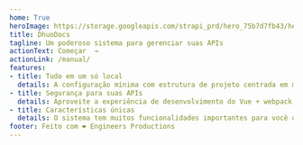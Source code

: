 ```yaml
---
home: True
heroImage: https://storage.googleapis.com/strapi_prd/hero_75b7d7fb43/hero_75b7d7fb43.png
title: DhuoDocs 
tagline: Um poderoso sistema para gerenciar suas APIs
actionText: Começar  →
actionLink: /manual/
features:
- title: Tudo em um só local
  details: A configuração mínima com estrutura de projeto centrada em markdown ajuda você a se concentrar na escrita.
- title: Segurança para suas APIs
  details: Aproveite a experiência de desenvolvimento do Vue + webpack, use os componentes do Vue no markdown e desenvolva temas personalizados com o Vue.
- title: Características únicas
  details: O sistema tem muitos funcionalidades importantes para você que precisa geranciar diversas APIs ao mesmo tempo
footer: Feito com ❤️ Engineers Productions
---
```

